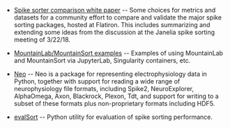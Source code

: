 * [Spike sorter comparison white paper](https://github.com/flatironinstitute/spikesortercomparison) -- Some choices for metrics and datasets for a community effort to compare and validate the major spike sorting packages, hosted at Flatiron. This includes summarizing and extending some ideas from the discussion at the Janelia spike sorting meeting of 3/22/18.

* [MountainLab/MountainSort examples](https://github.com/flatironinstitute/mountainsort_examples) -- Examples of using MountainLab and MountainSort via JupyterLab, Singularity containers, etc.

* [Neo](http://neuralensemble.org/neo/) -- Neo is a package for representing electrophysiology data in Python, together with support for reading a wide range of neurophysiology file formats, including Spike2, NeuroExplorer, AlphaOmega, Axon, Blackrock, Plexon, Tdt, and support for writing to a subset of these formats plus non-proprietary formats including HDF5.

* [evalSort](https://github.com/alejoe91/evalSort) -- Python utility for evaluation of spike sorting performance.


